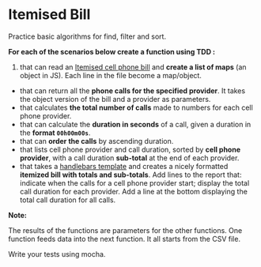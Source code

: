 # Itemised Bill

Practice basic algorithms for find, filter and sort.

**For each of the scenarios below create a function using TDD :**

1. that can read an [Itemised cell phone bill](./ItemisedBill.csv) and **create a list of maps** (an object in JS). Each line in the file become a map/object.
* that can return all the **phone calls for the specified provider**. It takes the object version of the bill and a provider as parameters.
* that calculates **the total number of calls** made to numbers for each cell phone provider.
* that can calculate the **duration in seconds** of a call, given a duration in the **format `00h00m00s`**.
* that can **order the calls** by ascending duration.
* that lists cell phone provider and call duration, sorted by **cell phone provider**, with a call duration **sub-total** at the end of each provider.
* that takes a [handlebars template](https://www.npmjs.com/package/handlebars) and creates a nicely formatted **itemized bill with totals and sub-totals**. Add lines to the report that: indicate when the calls for a cell phone provider start; display the total call duration for each provider. Add a line at the bottom displaying the total call duration for all calls.

**Note:**

The results of the functions are parameters for the other functions. One function feeds data into the next function. It all starts from the CSV file.

Write your tests using mocha.
